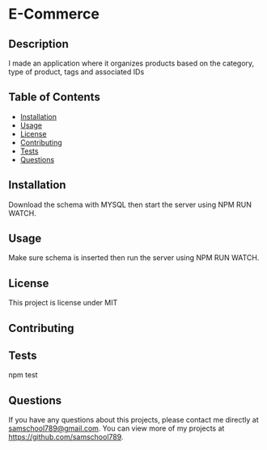 # E-Commerce
 
  
  ## Description 
  I made an application where it organizes products based on the category, type of product, tags and associated IDs
  ## Table of Contents
  * [Installation](#installation)
  * [Usage](#usage)
  * [License](#license)
  * [Contributing](#contributing)
  * [Tests](#tests)
  * [Questions](#questions)
  
  ## Installation 
  Download the schema with MYSQL then start the server using NPM RUN WATCH.
  ## Usage 
  Make sure schema is inserted then run the server using NPM RUN WATCH.
  ## License 
  This project is license under MIT
  ## Contributing 
  
  ## Tests
  npm test
  ## Questions
  If you have any questions about this projects, please contact me directly at samschool789@gmail.com. You can view more of my projects at https://github.com/samschool789.
